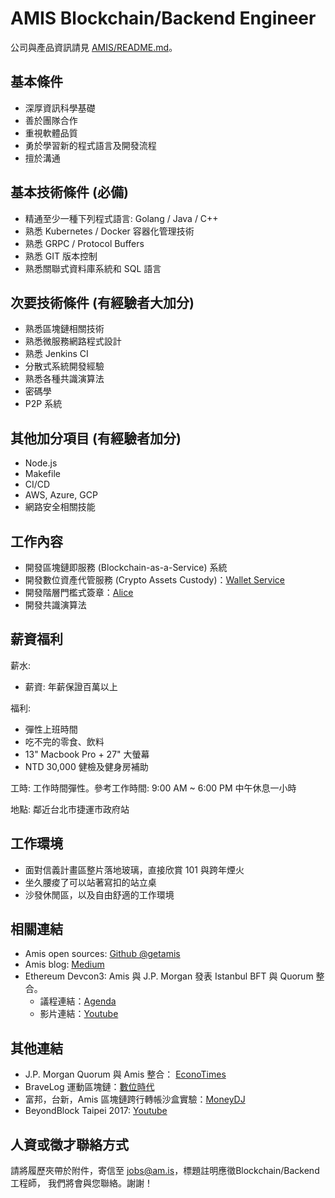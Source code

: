 # AMIS Blockchain/Backend Engineer

公司與產品資訊請見 [AMIS/README.md](README.md)。

## 基本條件
* 深厚資訊科學基礎
* 善於團隊合作
* 重視軟體品質
* 勇於學習新的程式語言及開發流程
* 擅於溝通

## 基本技術條件 (必備)
* 精通至少一種下列程式語言: Golang / Java / C++
* 熟悉 Kubernetes / Docker 容器化管理技術
* 熟悉 GRPC / Protocol Buffers 
* 熟悉 GIT 版本控制
* 熟悉關聯式資料庫系統和 SQL 語言

## 次要技術條件 (有經驗者大加分)
* 熟悉區塊鏈相關技術
* 熟悉微服務網路程式設計
* 熟悉 Jenkins CI
* 分散式系統開發經驗
* 熟悉各種共識演算法
* 密碼學
* P2P 系統

## 其他加分項目 (有經驗者加分)
* Node.js
* Makefile
* CI/CD
* AWS, Azure, GCP
* 網路安全相關技能

## 工作內容
* 開發區塊鏈即服務 (Blockchain-as-a-Service) 系統
* 開發數位資產代管服務 (Crypto Assets Custody)：[Wallet Service](https://www.am.is/wallet-service)
* 開發階層門檻式簽章：[Alice](https://github.com/getamis/alice)
* 開發共識演算法

## 薪資福利

薪水:

* 薪資: 年薪保證百萬以上

福利:

* 彈性上班時間
* 吃不完的零食、飲料
* 13" Macbook Pro + 27" 大螢幕
* NTD 30,000 健檢及健身房補助

工時: 工作時間彈性。參考工作時間: 9:00 AM ~ 6:00 PM 中午休息一小時

地點: 鄰近台北市捷運市政府站

## 工作環境

* 面對信義計畫區整片落地玻璃，直接欣賞 101 與跨年煙火
* 坐久腰痠了可以站著寫扣的站立桌
* 沙發休閒區，以及自由舒適的工作環境

## 相關連結
* Amis open sources: [Github @getamis](https://github.com/getamis)
* Amis blog: [Medium](https://medium.com/getamis)
* Ethereum Devcon3: Amis 與 J.P. Morgan 發表 Istanbul BFT 與 Quorum 整合。
    * 議程連結：[Agenda](https://ipfs.io/ipfs/QmSdZQMQqzGWd4AReatLnkHRjGgqik9Ni8yP4Gr6gmkHpB/devcon3-agenda.pdf)
    * 影片連結：[Youtube](https://www.youtube.com/watch?list=PLaM7G4Llrb7xJT6JTFySxbpelkVS6GvCt&v=7PpQS4hQP9A)

## 其他連結
  * J.P. Morgan Quorum 與 Amis 整合： [EconoTimes](https://www.econotimes.com/JPMorgans-Ethereum-blockchain-platform-Quorum-adopts-AMIS-new-consensus-algorithm-787782)
  * BraveLog 運動區塊鏈：[數位時代](https://www.bnext.com.tw/article/42620/you-can-check-your-score-via-bravelog)
  * 富邦，台新，Amis 區塊鏈跨行轉帳沙盒實驗：[MoneyDJ](https://www.moneydj.com/KMDJ/News/NewsViewer.aspx?a=%7Bdedfc193-e1cc-46a4-9653-0402ef275c4c%7D)
  * BeyondBlock Taipei 2017: [Youtube](https://youtu.be/9RtSod8EXn4?t=1h17m39s)
  

## 人資或徵才聯絡方式
請將履歷夾帶於附件，寄信至 jobs@am.is，標題註明應徵Blockchain/Backend工程師， 我們將會與您聯絡。謝謝！

